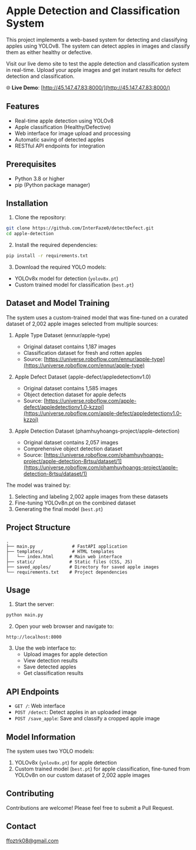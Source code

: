 # Apple Detection and Classification System

This project implements a web-based system for detecting and classifying apples using YOLOv8. The system can detect apples in images and classify them as either healthy or defective.

Visit our live demo site to test the apple detection and classification system in real-time. Upload your apple images and get instant results for defect detection and classification.

🌐 **Live Demo**: [http://45.147.47.83:8000/](http://45.147.47.83:8000/)

## Features

- Real-time apple detection using YOLOv8
- Apple classification (Healthy/Defective)
- Web interface for image upload and processing
- Automatic saving of detected apples
- RESTful API endpoints for integration

## Prerequisites

- Python 3.8 or higher
- pip (Python package manager)

## Installation

1. Clone the repository:
```bash
git clone https://github.com/InterFaze0/detectDefect.git
cd apple-detection
```

2. Install the required dependencies:
```bash
pip install -r requirements.txt
```

3. Download the required YOLO models:
- YOLOv8x model for detection (`yolov8x.pt`)
- Custom trained model for classification (`best.pt`)

## Dataset and Model Training

The system uses a custom-trained model that was fine-tuned on a curated dataset of 2,002 apple images selected from multiple sources:

1. Apple Type Dataset (ennur/apple-type)
   - Original dataset contains 1,187 images
   - Classification dataset for fresh and rotten apples
   - Source: [https://universe.roboflow.com/ennur/apple-type](https://universe.roboflow.com/ennur/apple-type)

2. Apple Defect Dataset (apple-defect/appledetectionv1.0)
   - Original dataset contains 1,585 images
   - Object detection dataset for apple defects
   - Source: [https://universe.roboflow.com/apple-defect/appledetectionv1.0-kzzoi](https://universe.roboflow.com/apple-defect/appledetectionv1.0-kzzoi)

3. Apple Detection Dataset (phamhuyhoangs-project/apple-detection)
   - Original dataset contains 2,057 images
   - Comprehensive object detection dataset
   - Source: [https://universe.roboflow.com/phamhuyhoangs-project/apple-detection-8rtsu/dataset/1](https://universe.roboflow.com/phamhuyhoangs-project/apple-detection-8rtsu/dataset/1)

The model was trained by:
1. Selecting and labeling 2,002 apple images from these datasets
2. Fine-tuning YOLOv8n.pt on the combined dataset
3. Generating the final model (`best.pt`)

## Project Structure

```
.
├── main.py              # FastAPI application
├── templates/           # HTML templates
│   └── index.html      # Main web interface
├── static/             # Static files (CSS, JS)
├── saved_apples/       # Directory for saved apple images
└── requirements.txt    # Project dependencies
```

## Usage

1. Start the server:
```bash
python main.py
```

2. Open your web browser and navigate to:
```
http://localhost:8000
```

3. Use the web interface to:
   - Upload images for apple detection
   - View detection results
   - Save detected apples
   - Get classification results

## API Endpoints

- `GET /`: Web interface
- `POST /detect`: Detect apples in an uploaded image
- `POST /save_apple`: Save and classify a cropped apple image

## Model Information

The system uses two YOLO models:
1. YOLOv8x (`yolov8x.pt`) for apple detection
2. Custom trained model (`best.pt`) for apple classification, fine-tuned from YOLOv8n on our custom dataset of 2,002 apple images

## Contributing

Contributions are welcome! Please feel free to submit a Pull Request.

## Contact

ffoztrk08@gmail.com 
